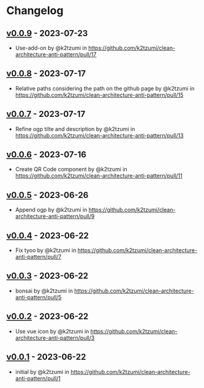 # Changelog

## [v0.0.9](https://github.com/k2tzumi/clean-architecture-anti-pattern/compare/v0.0.8...v0.0.9) - 2023-07-23
- Use-add-on by @k2tzumi in https://github.com/k2tzumi/clean-architecture-anti-pattern/pull/17

## [v0.0.8](https://github.com/k2tzumi/clean-architecture-anti-pattern/compare/v0.0.7...v0.0.8) - 2023-07-17
- Relative paths considering the path on the github page by @k2tzumi in https://github.com/k2tzumi/clean-architecture-anti-pattern/pull/15

## [v0.0.7](https://github.com/k2tzumi/clean-architecture-anti-pattern/compare/v0.0.6...v0.0.7) - 2023-07-17
- Refine ogp tilte and description by @k2tzumi in https://github.com/k2tzumi/clean-architecture-anti-pattern/pull/13

## [v0.0.6](https://github.com/k2tzumi/clean-architecture-anti-pattern/compare/v0.0.5...v0.0.6) - 2023-07-16
- Create QR Code component by @k2tzumi in https://github.com/k2tzumi/clean-architecture-anti-pattern/pull/11

## [v0.0.5](https://github.com/k2tzumi/clean-architecture-anti-pattern/compare/v0.0.4...v0.0.5) - 2023-06-26
- Append ogp by @k2tzumi in https://github.com/k2tzumi/clean-architecture-anti-pattern/pull/9

## [v0.0.4](https://github.com/k2tzumi/clean-architecture-anti-pattern/compare/v0.0.3...v0.0.4) - 2023-06-22
- Fix tyoo by @k2tzumi in https://github.com/k2tzumi/clean-architecture-anti-pattern/pull/7

## [v0.0.3](https://github.com/k2tzumi/clean-architecture-anti-pattern/compare/v0.0.2...v0.0.3) - 2023-06-22
- bonsai by @k2tzumi in https://github.com/k2tzumi/clean-architecture-anti-pattern/pull/5

## [v0.0.2](https://github.com/k2tzumi/clean-architecture-anti-pattern/compare/v0.0.1...v0.0.2) - 2023-06-22
- Use vue icon by @k2tzumi in https://github.com/k2tzumi/clean-architecture-anti-pattern/pull/3

## [v0.0.1](https://github.com/k2tzumi/clean-architecture-anti-pattern/commits/v0.0.1) - 2023-06-22
- initial by @k2tzumi in https://github.com/k2tzumi/clean-architecture-anti-pattern/pull/1
